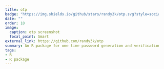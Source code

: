 ```yaml
---
title: otp
badge: "https://img.shields.io/github/stars/randy3k/otp.svg?style=social&label=Star"
date: ""
order: 10
image:
  caption: otp screenshot
  focal_point: Smart
external_link: https://github.com/randy3k/otp
summary: An R package for one time password generation and verification
tags:
- R
- R package
---
```


